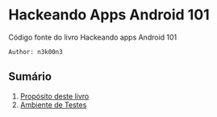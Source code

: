 # Hackeando Apps Android 101
Código fonte do livro Hackeando apps Android 101

`Author: n3k00n3`

## Sumário

1. [Propósito deste livro](manuscript/proposito.md)
2. [Ambiente de Testes](manuscript/setup.md)
